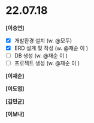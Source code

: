 # 22.07.18

**[이승연]**

- [x]  개발환경 설치 (w. @모두)
- [x]  ERD 설계 및 작성 (w. @재순 이 )
- [ ]  DB 생성 (w. @재순 이 )
- [ ]  프로젝트 생성 (w. @재순 이 )

**[이재순]**


**[이도엽]**


**[김민균]**


**[이보나]**
